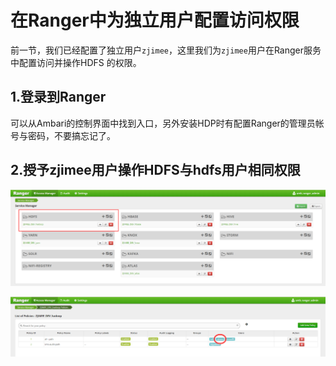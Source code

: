 在Ranger中为独立用户配置访问权限
================================================================================
前一节，我们已经配置了独立用户`zjimee`，这里我们为`zjimee`用户在Ranger服务中配置访问并操作HDFS
的权限。

## 1.登录到Ranger
可以从Ambari的控制界面中找到入口，另外安装HDP时有配置Ranger的管理员帐号与密码，不要搞忘记了。

## 2.授予zjimee用户操作HDFS与hdfs用户相同权限

![Ranger1](img/24.png)

![Ranger2](img/26.png)